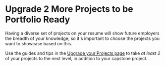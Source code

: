 # Upgrade 2 More Projects to be Portfolio Ready

Having a diverse set of projects on your resume will show future employers the breadth of your knowledge, so it's important to choose the projects you want to showcase based on this. 

Use the guides and tips in the <a href="https://prep.flatironschool.com/library/se-post-work/351431/path/step/134524605/" target="_blank">Upgrade your Projects page</a> to take *at least 2* of your projects to the next level, in addition to your capstone project.
